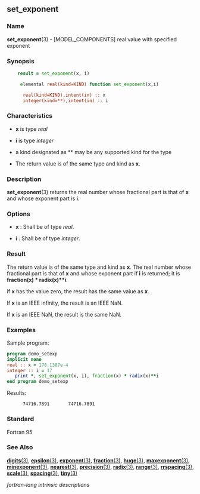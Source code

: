 ## set_exponent

### **Name**

**set_exponent**(3) - \[MODEL_COMPONENTS\] real value with specified exponent

### **Synopsis**
```fortran
    result = set_exponent(x, i)
```
```fortran
     elemental real(kind=KIND) function set_exponent(x,i)

      real(kind=KIND),intent(in) :: x
      integer(kind=**),intent(in) :: i
```
### **Characteristics**

 - **x** is type _real_
 - **i** is type _integer_
 - a kind designated as ** may be any supported kind for the type

 - The return value is of the same type and kind as **x**.

### **Description**

  **set_exponent**(3) returns the real number whose fractional part is
  that of **x** and whose exponent part is **i**.

### **Options**

- **x**
  : Shall be of type _real_.

- **i**
  : Shall be of type _integer_.

### **Result**

  The return value is of the same type and kind as **x**. The real number
  whose fractional part is that of **x** and whose exponent part
  if **i** is returned; it is **fraction(x) \* radix(x)\*\*i**.

  If **x** has the value zero, the result has the same value as **x**.

  If **x** is an IEEE infinity, the result is an IEEE NaN.

  If **x** is an IEEE NaN, the result is the same NaN.

### **Examples**

Sample program:

```fortran
program demo_setexp
implicit none
real :: x = 178.1387e-4
integer :: i = 17
   print *, set_exponent(x, i), fraction(x) * radix(x)**i
end program demo_setexp
```
Results:
```text
      74716.7891       74716.7891
```
### **Standard**

Fortran 95

### **See Also**

[**digits**(3)](#digits),
[**epsilon**(3)](#epsilon),
[**exponent**(3)](#exponent),
[**fraction**(3)](#fraction),
[**huge**(3)](#huge),
[**maxexponent**(3)](#maxexponent),
[**minexponent**(3)](#minexponent),
[**nearest**(3)](#nearest),
[**precision**(3)](#precision),
[**radix**(3)](#radix),
[**range**(3)](#range),
[**rrspacing**(3)](#rrspacing),
[**scale**(3)](#scale),
[**spacing**(3)](#spacing),
[**tiny**(3)](#tiny)

 _fortran-lang intrinsic descriptions_
